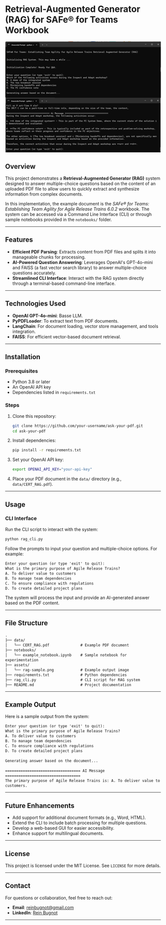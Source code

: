 
# Retrieval-Augmented Generator (RAG) for SAFe® for Teams Workbook

![](asset/rag-sample.png)

## Overview

This project demonstrates a **Retrieval-Augmented Generator (RAG)** system designed to answer multiple-choice questions based on the content of an uploaded PDF file to allow users to quickly extract and synthesize information from complex documents. 

In this implementation, the example document is the *SAFe® for Teams: Establishing Team Agility for Agile Release Trains 6.0.2* workbook. The system can be accessed via a Command Line Interface (CLI) or through sample notebooks provided in the `notebooks/` folder.

---

## Features

- **Efficient PDF Parsing**: Extracts content from PDF files and splits it into manageable chunks for processing.
- **AI-Powered Question Answering**: Leverages OpenAI's GPT-4o-mini and FAISS (a fast vector search library) to answer multiple-choice questions accurately.
- **Streamlined CLI Interface**: Interact with the RAG system directly through a terminal-based command-line interface.

---

## Technologies Used

- **OpenAI GPT-4o-mini**: Basse LLM.
- **PyPDFLoader**: To extract text from PDF documents.
- **LangChain**: For document loading, vector store management, and tools integration.
- **FAISS**: For efficient vector-based document retrieval.

---

## Installation

### Prerequisites
- Python 3.8 or later
- An OpenAI API key
- Dependencies listed in `requirements.txt`

### Steps
1. Clone this repository:
   ```bash
   git clone https://github.com/your-username/ask-your-pdf.git
   cd ask-your-pdf
   ```

2. Install dependencies:
   ```bash
   pip install -r requirements.txt
   ```

3. Set your OpenAI API key:
   ```bash
   export OPENAI_API_KEY="your-api-key"
   ```

4. Place your PDF document in the `data/` directory (e.g., `data/CERT_RAG.pdf`).

---

## Usage

### CLI Interface
Run the CLI script to interact with the system:
```bash
python rag_cli.py
```

Follow the prompts to input your question and multiple-choice options. For example:
```text
Enter your question (or type 'exit' to quit):
What is the primary purpose of Agile Release Trains?
A. To deliver value to customers
B. To manage team dependencies
C. To ensure compliance with regulations
D. To create detailed project plans
```

The system will process the input and provide an AI-generated answer based on the PDF content.

---

## File Structure

```
.
├── data/
│   └── CERT_RAG.pdf              # Example PDF document
├── notebooks/
│   └── example_notebook.ipynb    # Sample notebook for experimentation
├── assets/
│   └── rag-sample.png            # Example output image
├── requirements.txt              # Python dependencies
├── rag_cli.py                    # CLI script for RAG system
├── README.md                     # Project documentation
```

---

## Example Output

Here is a sample output from the system:

```text
Enter your question (or type 'exit' to quit):
What is the primary purpose of Agile Release Trains?
A. To deliver value to customers
B. To manage team dependencies
C. To ensure compliance with regulations
D. To create detailed project plans

Generating answer based on the document...

================================== AI Message ==================================
The primary purpose of Agile Release Trains is: A. To deliver value to customers.
```
---

## Future Enhancements

- Add support for additional document formats (e.g., Word, HTML).
- Extend the CLI to include batch processing for multiple questions.
- Develop a web-based GUI for easier accessibility.
- Enhance support for multilingual documents.

---

## License

This project is licensed under the MIT License. See `LICENSE` for more details.

---

## Contact

For questions or collaboration, feel free to reach out:
- **Email**: reinbugnot@gmail.com
- **LinkedIn**: [Rein Bugnot](https://www.linkedin.com/in/reinbugnot)

---
